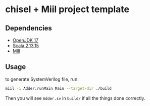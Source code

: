 # chisel + Miil project template
## Dependencies
- [OpenJDK 17](https://openjdk.org/projects/jdk/17/)
- [Scala 2.13.15](https://www.scala-lang.org/download/2.13.15.html)
- [Mill](https://mill-build.org/mill/scalalib/intro.html)

## Usage
to generate SystemVerilog file, run:
```bash
miil -i Adder.runMain Main --target-dir ./build
```

Then you will see `Adder.sv` in `build/` if all the things done correctly.